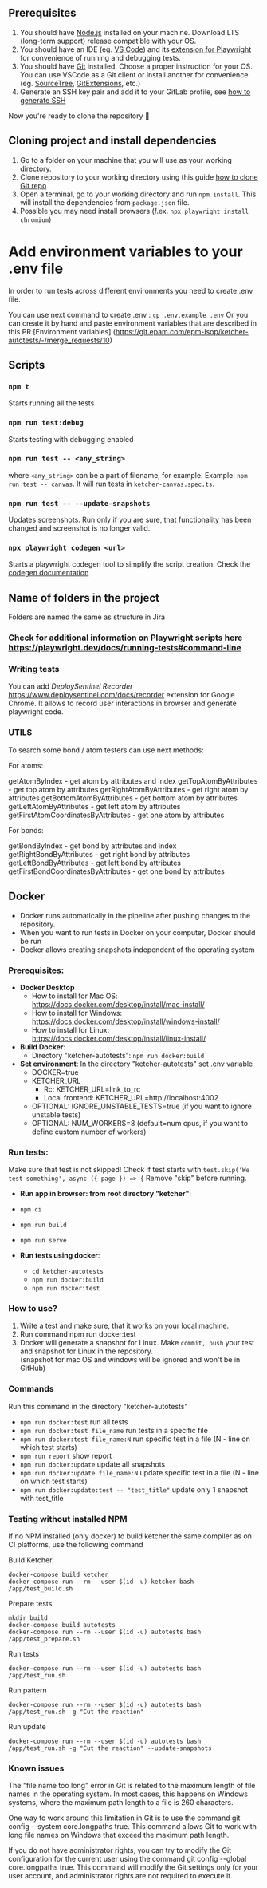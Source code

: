 ## Prerequisites

1. You should have [Node.js](https://nodejs.org/en/download/) installed on your machine. Download LTS (long-term support) release compatible with your OS.
2. You should have an IDE (eg. [VS Code](https://code.visualstudio.com/)) and its [extension for Playwright](https://marketplace.visualstudio.com/items?itemName=ms-playwright.playwright) for convenience of running and debugging tests.
3. You should have [Git](https://git-scm.com/book/en/v2/Getting-Started-Installing-Git) installed. Choose a proper instruction for your OS. You can use VSCode as a Git client or install another for convenience (eg. [SourceTree](https://www.sourcetreeapp.com/), [GitExtensions](http://gitextensions.github.io/), etc.)
4. Generate an SSH key pair and add it to your GitLab profile, see [how to generate SSH](https://git.epam.com/help/user/ssh.md)

Now you're ready to clone the repository :tada:

## Cloning project and install dependencies

1. Go to a folder on your machine that you will use as your working directory.
2. Clone repository to your working directory using this guide [how to clone Git repo](https://docs.gitlab.com/ee/user/project/repository/#clone-and-open-in-visual-studio-code)
3. Open a terminal, go to your working directory and run `npm install`. This will install the dependencies from `package.json` file.
4. Possible you may need install browsers (f.ex. `npx playwright install chromium`)

# Add environment variables to your .env file

In order to run tests across different environments you need to create .env file.

You can use next command to create .env : `cp .env.example .env`
Or you can create it by hand and paste environment variables that are described in this PR [Environment variables] (https://git.epam.com/epm-lsop/ketcher-autotests/-/merge_requests/10)

## Scripts

### `npm t`

Starts running all the tests

### `npm run test:debug`

Starts testing with debugging enabled

### `npm run test -- <any_string>`

where `<any_string>` can be a part of filename, for example. Example: `npm run test -- canvas`. It will run tests in `ketcher-canvas.spec.ts`.

### `npm run test -- --update-snapshots`

Updates screenshots. Run only if you are sure, that functionality has been changed and screenshot is no longer valid.

### `npx playwright codegen <url>`

Starts a playwright codegen tool to simplify the script creation. Check the [codegen documentation](https://playwright.dev/docs/codegen-intro)

## Name of folders in the project

Folders are named the same as structure in Jira

### Check for additional information on Playwright scripts here https://playwright.dev/docs/running-tests#command-line

### Writing tests

You can add _DeploySentinel Recorder_ https://www.deploysentinel.com/docs/recorder extension for Google Chrome. It allows to record user interactions in browser and generate playwright code.

### UTILS

To search some bond / atom testers can use next methods:

For atoms:

getAtomByIndex - get atom by attributes and index
getTopAtomByAttributes - get top atom by attributes
getRightAtomByAttributes - get right atom by attributes
getBottomAtomByAttributes - get bottom atom by attributes
getLeftAtomByAttributes - get left atom by attributes
getFirstAtomCoordinatesByAttributes - get one atom by attributes

For bonds:

getBondByIndex - get bond by attributes and index
getRightBondByAttributes - get right bond by attributes
getLeftBondByAttributes - get left bond by attributes
getFirstBondCoordinatesByAttributes - get one bond by attributes

## Docker

- Docker runs automatically in the pipeline after pushing changes to the repository.
- When you want to run tests in Docker on your computer, Docker should be run
- Docker allows creating snapshots independent of the operating system

### Prerequisites:

- **Docker Desktop**
  - How to install for Mac OS: https://docs.docker.com/desktop/install/mac-install/
  - How to install for Windows: https://docs.docker.com/desktop/install/windows-install/
  - How to install for Linux: https://docs.docker.com/desktop/install/linux-install/
- **Build Docker**:
  - Directory "ketcher-autotests": `npm run docker:build`
- **Set environment**:
  In the directory "ketcher-autotests" set .env variable
  - DOCKER=true
  - KETCHER_URL
    - Rc: KETCHER_URL=link_to_rc
    - Local frontend: KETCHER_URL=http://localhost:4002
  - OPTIONAL: IGNORE_UNSTABLE_TESTS=true (if you want to ignore unstable tests)
  - OPTIONAL: NUM_WORKERS=8 (default=num cpus, if you want to define custom number of workers)

### Run tests:

Make sure that test is not skipped! Check if test starts with
`test.skip('We test something', async ({ page }) => {`
Remove "skip" before running.

- **Run app in browser: from root directory "ketcher"**:

- `npm ci`
- `npm run build`
- `npm run serve`

- **Run tests using docker**:

  - `cd ketcher-autotests`
  - `npm run docker:build`
  - `npm run docker:test`

### How to use?

1. Write a test and make sure, that it works on your local machine.
2. Run command npm run docker:test
3. Docker will generate a snapshot for Linux. Make `commit, push` your test and snapshot for Linux in the repository.  
   (snapshot for mac OS and windows will be ignored and won't be in GitHub)

### Commands

Run this command in the directory "ketcher-autotests"

- `npm run docker:test` run all tests
- `npm run docker:test file_name` run tests in a specific file
- `npm run docker:test file_name:N` run specific test in a file (N - line on which test starts)
- `npm run report` show report
- `npm run docker:update` update all snapshots
- `npm run docker:update file_name:N` update specific test in a file (N - line on which test starts)
- `npm run docker:update:test -- "test_title"` update only 1 snapshot with test_title

### Testing without installed NPM

If no NPM installed (only docker) to build ketcher the same compiler as on CI platforms, use the following command

Build Ketcher

```
docker-compose build ketcher
docker-compose run --rm --user $(id -u) ketcher bash /app/test_build.sh
```

Prepare tests

```
mkdir build
docker-compose build autotests
docker-compose run --rm --user $(id -u) autotests bash /app/test_prepare.sh
```

Run tests

```
docker-compose run --rm --user $(id -u) autotests bash /app/test_run.sh
```

Run pattern

```
docker-compose run --rm --user $(id -u) autotests bash /app/test_run.sh -g "Cut the reaction"
```

Run update

```
docker-compose run --rm --user $(id -u) autotests bash /app/test_run.sh -g "Cut the reaction" --update-snapshots
```

### Known issues

The "file name too long" error in Git is related to the maximum length of file names in the operating system. In most cases, this happens on Windows systems, where the maximum path length to a file is 260 characters.

One way to work around this limitation in Git is to use the command git config --system core.longpaths true. This command allows Git to work with long file names on Windows that exceed the maximum path length.

If you do not have administrator rights, you can try to modify the Git configuration for the current user using the command git config --global core.longpaths true. This command will modify the Git settings only for your user account, and administrator rights are not required to execute it.
